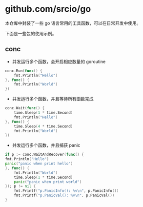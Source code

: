 # github.com/srcio/go

本仓库中封装了一些 go 语言常用的工具函数，可以在日常开发中使用。

下面是一些包的使用示例。

## conc

- 并发运行多个函数，会开启相应数量的 goroutine

```go
conc.Run(func() {
    fmt.Println("Hello")
}, func() {
    fmt.Println("World")
})
```

- 并发运行多个函数，并且等待所有函数完成

```go
conc.Wait(func() {
    time.Sleep(1 * time.Second)
    fmt.Println("Hello")
}, func() {
    time.Sleep(4 * time.Second)
    fmt.Println("World")
})
```

- 并发运行多个函数，并且捕获 panic

```go
if p := conc.WaitAndRecover(func() {
fmt.Println("Hello")
panic("panic when print hello")
}, func() {
    fmt.Println("World")
    time.Sleep(1 * time.Second)
    panic("panic when print world")
}); p != nil {
    fmt.Printf("p.PanicInfo(): %v\n", p.PanicInfo())
    fmt.Printf("p.PanicVal(): %v\n", p.PanicVal())
}
```
